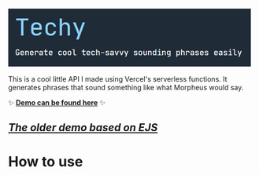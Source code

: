 ![main](https://raw.githubusercontent.com/PerryPal21/Techy-API/main/assets/main.png)

This is a cool little API I made using Vercel's serverless functions. It generates phrases that sound something like what Morpheus would say.

✨ [**Demo can be found here**](https://techy-api.vercel.app/) ✨

[*The older demo based on EJS*](https://techy-phrase.herokuapp.com/)
---
# How to use

